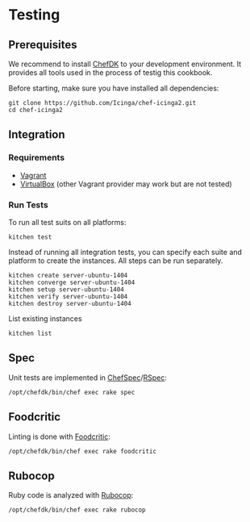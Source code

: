 # Testing
## Prerequisites
We recommend to install [ChefDK] to your development environment.
It provides all tools used in the process of testig this cookbook.

Before starting, make sure you have installed all dependencies:

```shell
git clone https://github.com/Icinga/chef-icinga2.git
cd chef-icinga2
```

## Integration
### Requirements
* [Vagrant]
* [VirtualBox] (other Vagrant provider may work but are not tested)

### Run Tests
To run all test suits on all platforms:
```shell
kitchen test
```

Instead of running all integration tests, you can specify each suite and platform to create the instances.
All steps can be run separately.
```
kitchen create server-ubuntu-1404
kitchen converge server-ubuntu-1404
kitchen setup server-ubuntu-1404
kitchen verify server-ubuntu-1404
kitchen destroy server-ubuntu-1404
```

List existing instances
```shell
kitchen list
```

## Spec
Unit tests are implemented in [ChefSpec]/[RSpec]:
```shell
/opt/chefdk/bin/chef exec rake spec
```

## Foodcritic
Linting is done with [Foodcritic]:
```shell
/opt/chefdk/bin/chef exec rake foodcritic
```

## Rubocop
Ruby code is analyzed with [Rubocop]:
```shell
/opt/chefdk/bin/chef exec rake rubocop
```

[ChefDK]: https://downloads.chef.io/chef-dk/
[Vagrant]: https://www.vagrantup.com/
[Virtualbox]: https://www.virtualbox.org/
[ChefSpec]: https://docs.chef.io/chefspec.html
[RSpec]: http://rspec.info/
[Foodcritic]: http://www.foodcritic.io/
[Rubocop]: https://github.com/bbatsov/rubocop
